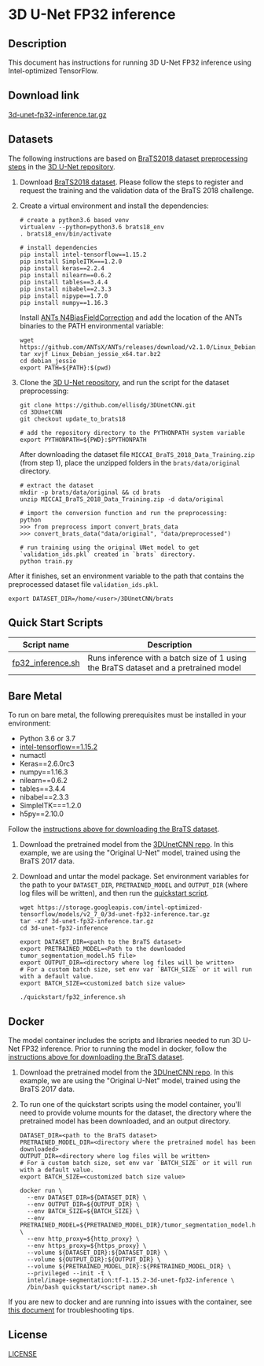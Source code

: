 <!--- 0. Title -->
# 3D U-Net FP32 inference

<!-- 10. Description -->
## Description

This document has instructions for running 3D U-Net FP32 inference using
Intel-optimized TensorFlow.

<!--- 20. Download link -->
## Download link

[3d-unet-fp32-inference.tar.gz](https://storage.googleapis.com/intel-optimized-tensorflow/models/v2_7_0/3d-unet-fp32-inference.tar.gz)

<!--- 30. Datasets -->
## Datasets

The following instructions are based on [BraTS2018 dataset preprocessing steps](https://github.com/ellisdg/3DUnetCNN/tree/update_to_brats18#tutorial-using-brats-data-and-python-3) in the [3D U-Net repository](https://github.com/ellisdg/3DUnetCNN/tree/update_to_brats18).
1. Download [BraTS2018 dataset](https://www.med.upenn.edu/sbia/brats2018/registration.html).
Please follow the steps to register and request the training and the validation data of the BraTS 2018 challenge.

2. Create a virtual environment and install the dependencies:
    ```
    # create a python3.6 based venv
    virtualenv --python=python3.6 brats18_env
    . brats18_env/bin/activate
    
    # install dependencies
    pip install intel-tensorflow==1.15.2
    pip install SimpleITK===1.2.0
    pip install keras==2.2.4
    pip install nilearn==0.6.2
    pip install tables==3.4.4
    pip install nibabel==2.3.3
    pip install nipype==1.7.0
    pip install numpy==1.16.3
    ```
    Install [ANTs N4BiasFieldCorrection](https://github.com/ANTsX/ANTs/releases/tag/v2.1.0) and add the location of the ANTs binaries to the PATH environmental variable:
    ```
    wget https://github.com/ANTsX/ANTs/releases/download/v2.1.0/Linux_Debian_jessie_x64.tar.bz2
    tar xvjf Linux_Debian_jessie_x64.tar.bz2
    cd debian_jessie
    export PATH=${PATH}:$(pwd)
    ```

3. Clone the [3D U-Net repository](https://github.com/ellisdg/3DUnetCNN/tree/update_to_brats18), and run the script for the dataset preprocessing:
    ```
    git clone https://github.com/ellisdg/3DUnetCNN.git
    cd 3DUnetCNN
    git checkout update_to_brats18
    
    # add the repository directory to the PYTHONPATH system variable
    export PYTHONPATH=${PWD}:$PYTHONPATH
    ```
    After downloading the dataset file `MICCAI_BraTS_2018_Data_Training.zip` (from step 1), place the unzipped folders in the `brats/data/original` directory.
    ```
    # extract the dataset
    mkdir -p brats/data/original && cd brats
    unzip MICCAI_BraTS_2018_Data_Training.zip -d data/original
    
    # import the conversion function and run the preprocessing:
    python
    >>> from preprocess import convert_brats_data
    >>> convert_brats_data("data/original", "data/preprocessed")
    
    # run training using the original UNet model to get `validation_ids.pkl` created in `brats` directory.
    python train.py 
    ```
After it finishes, set an environment variable to the path that contains the preprocessed dataset file `validation_ids.pkl`. 
```
export DATASET_DIR=/home/<user>/3DUnetCNN/brats
```

<!--- 40. Quick Start Scripts -->
## Quick Start Scripts

| Script name | Description |
|-------------|-------------|
| [fp32_inference.sh](fp32_inference.sh) | Runs inference with a batch size of 1 using the BraTS dataset and a pretrained model |

<!--- 50. Bare Metal -->
## Bare Metal

To run on bare metal, the following prerequisites must be installed in your environment:
* Python 3.6 or 3.7
* [intel-tensorflow==1.15.2](https://pypi.org/project/intel-tensorflow/1.15.2/)
* numactl
* Keras==2.6.0rc3
* numpy==1.16.3
* nilearn==0.6.2
* tables==3.4.4
* nibabel==2.3.3
* SimpleITK===1.2.0
* h5py==2.10.0

Follow the [instructions above for downloading the BraTS dataset](#dataset).

1. Download the pretrained model from the
   [3DUnetCNN repo](https://github.com/ellisdg/3DUnetCNN/blob/ff5953b3a407ded73a00647f5c2029e9100e23b1/README.md#pre-trained-models).
   In this example, we are using the "Original U-Net" model, trained using the
   BraTS 2017 data.

2. Download and untar the model package. Set environment variables for the path
   to your `DATASET_DIR`, `PRETRAINED_MODEL` and `OUTPUT_DIR` (where log files
   will be written), and then run the [quickstart script](#quick-start-scripts).

   ```
   wget https://storage.googleapis.com/intel-optimized-tensorflow/models/v2_7_0/3d-unet-fp32-inference.tar.gz
   tar -xzf 3d-unet-fp32-inference.tar.gz
   cd 3d-unet-fp32-inference

   export DATASET_DIR=<path to the BraTS dataset>
   export PRETRAINED_MODEL=<Path to the downloaded tumor_segmentation_model.h5 file>
   export OUTPUT_DIR=<directory where log files will be written>
   # For a custom batch size, set env var `BATCH_SIZE` or it will run with a default value.
   export BATCH_SIZE=<customized batch size value>

   ./quickstart/fp32_inference.sh
   ```

<!--- 60. Docker -->
## Docker

The model container includes the scripts and libraries needed to run 
3D U-Net FP32 inference. Prior to running the model in docker,
follow the [instructions above for downloading the BraTS dataset](#dataset).

1. Download the pretrained model from the
   [3DUnetCNN repo](https://github.com/ellisdg/3DUnetCNN/blob/ff5953b3a407ded73a00647f5c2029e9100e23b1/README.md#pre-trained-models).
   In this example, we are using the "Original U-Net" model, trained using the
   BraTS 2017 data.

1. To run one of the quickstart scripts using the model container, you'll need
   to provide volume mounts for the dataset, the directory where the pretrained
   model has been downloaded, and an output directory.

   ```
   DATASET_DIR=<path to the BraTS dataset>
   PRETRAINED_MODEL_DIR=<directory where the pretrained model has been downloaded>
   OUTPUT_DIR=<directory where log files will be written>
   # For a custom batch size, set env var `BATCH_SIZE` or it will run with a default value.
   export BATCH_SIZE=<customized batch size value>

   docker run \
     --env DATASET_DIR=${DATASET_DIR} \
     --env OUTPUT_DIR=${OUTPUT_DIR} \
     --env BATCH_SIZE=${BATCH_SIZE} \
     --env PRETRAINED_MODEL=${PRETRAINED_MODEL_DIR}/tumor_segmentation_model.h5 \
     --env http_proxy=${http_proxy} \
     --env https_proxy=${https_proxy} \
     --volume ${DATASET_DIR}:${DATASET_DIR} \
     --volume ${OUTPUT_DIR}:${OUTPUT_DIR} \
     --volume ${PRETRAINED_MODEL_DIR}:${PRETRAINED_MODEL_DIR} \
     --privileged --init -t \
     intel/image-segmentation:tf-1.15.2-3d-unet-fp32-inference \
     /bin/bash quickstart/<script name>.sh
   ```

If you are new to docker and are running into issues with the container,
see [this document](https://github.com/IntelAI/models/tree/master/docs/general/docker.md)
for troubleshooting tips.

<!--- 80. License -->
## License

[LICENSE](/LICENSE)

